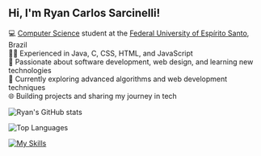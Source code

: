 ## Hi, I'm Ryan Carlos Sarcinelli!

💻 [Computer Science](https://informatica.ufes.br/sites/informatica.ufes.br/files/field/anexo/ppc-cc-2022.pdf) student at the [Federal University of Espírito Santo](https://www.ufes.br), Brazil<br/>
👨‍💻 Experienced in Java, C, CSS, HTML, and JavaScript<br/>
🚀 Passionate about software development, web design, and learning new technologies<br/>
📘 Currently exploring advanced algorithms and web development techniques<br/>
🌐 Building projects and sharing my journey in tech<br/>

<!-- GitHub stats -->
![Ryan's GitHub stats](https://github-readme-stats.vercel.app/api?username=ryansarcinelli&show_icons=true&theme=radical&count_private=true&cache_seconds=1800)

![Top Languages](https://github-readme-stats.vercel.app/api/top-langs/?username=ryansarcinelli&layout=compact&theme=radical&cache_seconds=1800)


<a href="https://skillicons.dev" target="_blank">
    <img src="https://skillicons.dev/icons?i=c,java,php,mysql,html,css,js" alt="My Skills" />
</a>
